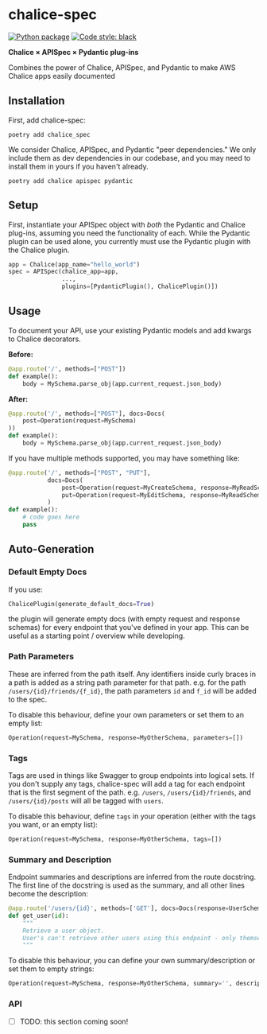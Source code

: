 # chalice-spec

[![Python package](https://github.com/TestBoxLab/chalice-spec/actions/workflows/test.yml/badge.svg)](https://github.com/TestBoxLab/chalice-spec/actions/workflows/test.yml)
[![Code style: black](https://img.shields.io/badge/code%20style-black-000000.svg)](https://github.com/psf/black)

**Chalice × APISpec × Pydantic plug-ins**

Combines the power of Chalice, APISpec, and Pydantic to make AWS Chalice apps easily documented

## Installation

First, add chalice-spec:

```shell
poetry add chalice_spec
```

We consider Chalice, APISpec, and Pydantic "peer dependencies." We only include them as dev
dependencies in our codebase, and you may need to install them in yours if you haven't
already.

```shell
poetry add chalice apispec pydantic
```

## Setup

First, instantiate your APISpec object with *both* the Pydantic and Chalice plug-ins, assuming
you need the functionality of each. While the Pydantic plugin can be used alone, you currently must use
the Pydantic plugin with the Chalice plugin.

```python
app = Chalice(app_name="hello_world")
spec = APISpec(chalice_app=app,
               ...,
               plugins=[PydanticPlugin(), ChalicePlugin()])
```

## Usage

To document your API, use your existing Pydantic models and add kwargs to Chalice decorators.

**Before:**
```python
@app.route('/', methods=["POST"])
def example():
    body = MySchema.parse_obj(app.current_request.json_body)
```

**After:**
```python
@app.route('/', methods=["POST"], docs=Docs(
    post=Operation(request=MySchema)
))
def example():
    body = MySchema.parse_obj(app.current_request.json_body)
```

If you have multiple methods supported, you may have something like:

```python
@app.route('/', methods=["POST", "PUT"],
           docs=Docs(
               post=Operation(request=MyCreateSchema, response=MyReadSchema),
               put=Operation(request=MyEditSchema, response=MyReadSchema)
           )
def example():
    # code goes here
    pass
```

## Auto-Generation

### Default Empty Docs

If you use:
```python
ChalicePlugin(generate_default_docs=True)
```
the plugin will generate empty docs (with empty request and response schemas) for every endpoint that you've defined in your app. This can be useful as a starting point / overview while developing.

### Path Parameters

These are inferred from the path itself. Any identifiers inside curly braces in a path is added as a string path parameter for that path. e.g. for the path `/users/{id}/friends/{f_id}`, the path parameters `id` and `f_id` will be added to the spec.

To disable this behaviour, define your own parameters or set them to an empty list:

```python
Operation(request=MySchema, response=MyOtherSchema, parameters=[])
```

### Tags

Tags are used in things like Swagger to group endpoints into logical sets. If you don't supply any tags, chalice-spec will add a tag for each endpoint that is the first segment of the path. e.g. `/users`, `/users/{id}/friends`, and `/users/{id}/posts` will all be tagged with `users`.

To disable this behaviour, define `tags` in your operation (either with the tags you want, or an empty list):

```python
Operation(request=MySchema, response=MyOtherSchema, tags=[])
```

### Summary and Description

Endpoint summaries and descriptions are inferred from the route docstring. The first line of the docstring is used as the summary, and all other lines become the description:

```python
@app.route('/users/{id}', methods=['GET'], docs=Docs(response=UserSchema))
def get_user(id):
    """
    Retrieve a user object.
    User's can't retrieve other users using this endpoint - only themselves.
    """
```

To disable this behaviour, you can define your own summary/description or set them to empty strings:

```python
Operation(request=MySchema, response=MyOtherSchema, summary='', description='')
```


### API

- [ ] TODO: this section coming soon!
